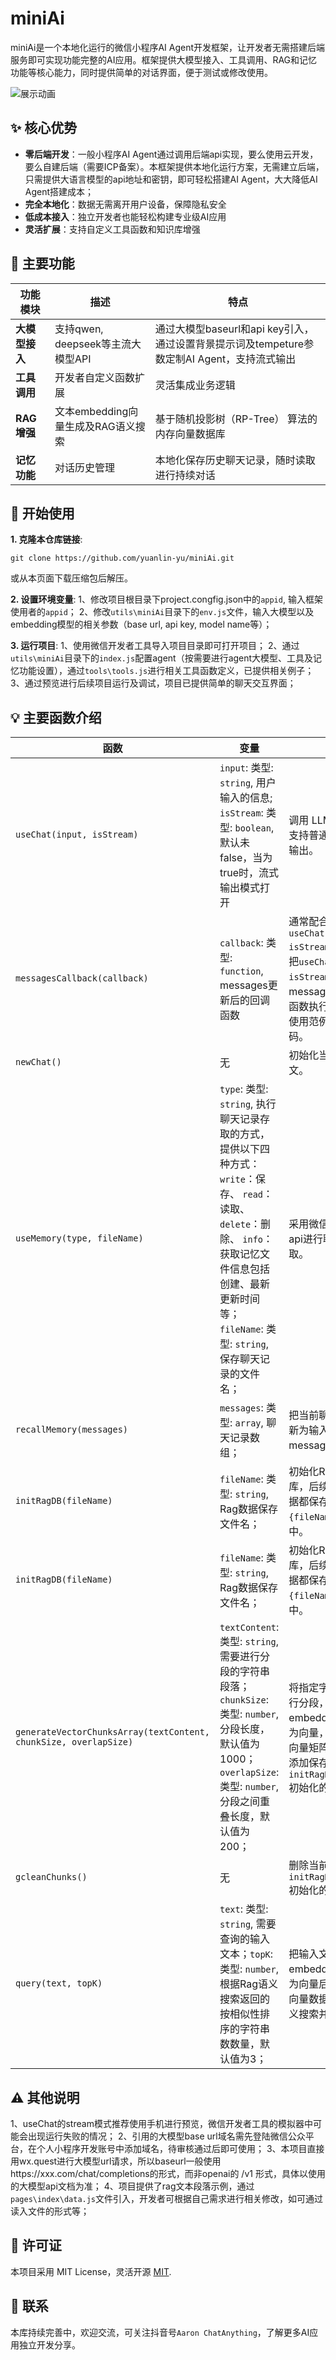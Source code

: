 # miniAi

miniAi是一个本地化运行的微信小程序AI Agent开发框架，让开发者无需搭建后端服务即可实现功能完整的AI应用。框架提供大模型接入、工具调用、RAG和记忆功能等核心能力，同时提供简单的对话界面，便于测试或修改使用。

![展示动画](https://github.com/yuanlin-yu/miniAi/blob/main/assets/miniAi.gif)

## :sparkles: 核心优势

- **零后端开发**：一般小程序AI Agent通过调用后端api实现，要么使用云开发，要么自建后端（需要ICP备案）。本框架提供本地化运行方案，无需建立后端，只需提供大语言模型的api地址和密钥，即可轻松搭建AI Agent，大大降低AI Agent搭建成本；
- **完全本地化**：数据无需离开用户设备，保障隐私安全
- **低成本接入**：独立开发者也能轻松构建专业级AI应用
- **灵活扩展**：支持自定义工具函数和知识库增强

## :star2: 主要功能

| 功能模块 | 描述 | 特点 |
|---------|------|------|
| **大模型接入** | 支持qwen, deepseek等主流大模型API | 通过大模型baseurl和api key引入，通过设置背景提示词及tempeture参数定制AI Agent，支持流式输出 |
| **工具调用** | 开发者自定义函数扩展 | 灵活集成业务逻辑 |
| **RAG增强** | 文本embedding向量生成及RAG语义搜索 | 基于随机投影树（RP-Tree） 算法的内存向量数据库 |
| **记忆功能** | 对话历史管理 | 本地化保存历史聊天记录，随时读取进行持续对话 |

## :rocket: 开始使用

**1. 克隆本仓库链接**:
```
git clone https://github.com/yuanlin-yu/miniAi.git
```
或从本页面下载压缩包后解压。

**2. 设置环境变量**:
1、修改项目根目录下project.congfig.json中的`appid`, 输入框架使用者的`appid`；
2、修改`utils\miniAi`目录下的`env.js`文件，输入大模型以及embedding模型的相关参数（base url, api key, model name等）；

**3. 运行项目**:
1、使用微信开发者工具导入项目目录即可打开项目；
2、通过`utils\miniAi`目录下的`index.js`配置agent（按需要进行agent大模型、工具及记忆功能设置），通过`tools\tools.js`进行相关工具函数定义，已提供相关例子；
3、通过预览进行后续项目运行及调试，项目已提供简单的聊天交互界面；

## :bulb: 主要函数介绍

|  函数 | 变量 | 描述 |
|--------|------|------|
| `useChat(input, isStream)` | `input`: 类型: `string`, 用户输入的信息; `isStream`: 类型: `boolean`, 默认未false，当为true时，流式输出模式打开 | 调用 LLM 聊天接口，支持普通返回或流式输出。|
| `messagesCallback(callback)` | `callback`: 类型: `function`,  messages更新后的回调函数 | 通常配合`useChat(input, isStream)`一起使用，把`useChat(input, isStream)`实时更新的messages通过回调函数执行后续指令，使用范例见项目代码。 |
| `newChat()` | 无 | 初始化当前聊天上下文。 |
| `useMemory(type, fileName)` | `type`: 类型: `string`,  执行聊天记录存取的方式，提供以下四种方式：`write`：保存、 `read`：读取、 `delete`：删除、 `info`：获取记忆文件信息包括创建、最新更新时间等；`fileName`: 类型: `string`, 保存聊天记录的文件名；| 采用微信小程序文件api进行聊天记录存取。 |
| `recallMemory(messages)` | `messages`: 类型: `array`,  聊天记录数组；| 把当前聊天上下文更新为输入的messages； |
| `initRagDB(fileName)` | `fileName`: 类型: `string`,  Rag数据保存文件名；| 初始化Rag向量数据库，后续操作相关数据都保存在名为`{fileName}_rag`文件中。 |
| `initRagDB(fileName)` | `fileName`: 类型: `string`,  Rag数据保存文件名；| 初始化Rag向量数据库，后续操作相关数据都保存在名为`{fileName}_rag`文件中。 |
| `generateVectorChunksArray(textContent, chunkSize, overlapSize)` | `textContent`: 类型: `string`,  需要进行分段的字符串段落；`chunkSize`: 类型: `number`,  分段长度，默认值为1000；`overlapSize`: 类型: `number`,  分段之间重叠长度，默认值为200；| 将指定字符串段落进行分段，并通过embedding模型转化为向量，输出字符串-向量矩阵，同时自动添加保存到当前`initRagDB(fileName)` 初始化的文件。 |
| `gcleanChunks()` | 无 |  删除当前`initRagDB(fileName)` 初始化的数据文件。 |
| `query(text, topK)` | `text`: 类型: `string`,  需要查询的输入文本；`topK`: 类型: `number`,  根据Rag语义搜索返回的按相似性排序的字符串数数量，默认值为3； |  把输入文本通过embedding模型转化为向量后在当前Rag向量数据库中进行语义搜索并返回。 |

## :warning: 其他说明

1、useChat的stream模式推荐使用手机进行预览，微信开发者工具的模拟器中可能会出现运行失败的情况；
2、引用的大模型base url域名需先登陆微信公众平台，在个人小程序开发账号中添加域名，待审核通过后即可使用；
3、本项目直接用wx.quest进行大模型url请求，所以baseurl一般使用https://xxx.com/chat/completions的形式，而非openai的 /v1 形式，具体以使用的大模型api文档为准；
4、项目提供了rag文本段落示例，通过`pages\index\data.js`文件引入，开发者可根据自己需求进行相关修改，如可通过读入文件的形式等；

## :green_book: 许可证

本项目采用 MIT License，灵活开源
[MIT](https://opensource.org/license/MIT).

## :iphone: 联系

本库持续完善中，欢迎交流，可关注抖音号`Aaron ChatAnything`，了解更多AI应用独立开发分享。
